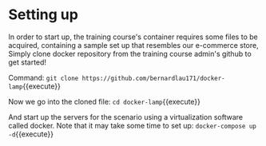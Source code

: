 # Setting up

In order to start up, the training course's container requires some files to be acquired, containing a sample set up that resembles our e-commerce store, Simply clone docker repository from the training course admin's github to get started!

Command:
`git clone https://github.com/bernardlau171/docker-lamp`{{execute}}


Now we go into the cloned file:
`cd docker-lamp`{{execute}}


And start up the servers for the scenario using a virtualization software called docker. Note that it may take some time to set up:
`docker-compose up -d`{{execute}}
